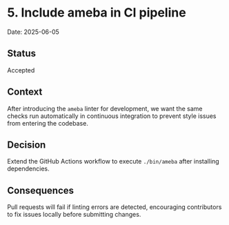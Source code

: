 # 5. Include ameba in CI pipeline

Date: 2025-06-05

## Status

Accepted

## Context

After introducing the `ameba` linter for development, we want the same checks run automatically in continuous integration to prevent style issues from entering the codebase.

## Decision

Extend the GitHub Actions workflow to execute `./bin/ameba` after installing dependencies.

## Consequences

Pull requests will fail if linting errors are detected, encouraging contributors to fix issues locally before submitting changes.
